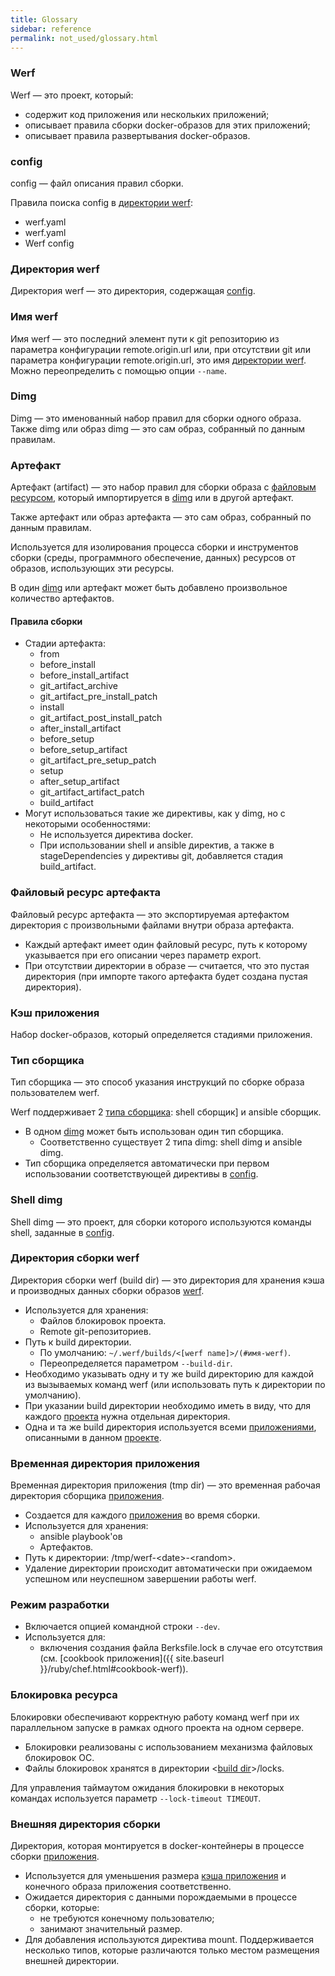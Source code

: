 ```yaml
---
title: Glossary
sidebar: reference
permalink: not_used/glossary.html
---
```


### Werf
Werf — это проект, который:

* содержит код приложения или нескольких приложений;
* описывает правила сборки docker-образов для этих приложений;
* описывает правила развертывания docker-образов.

### config
config — файл описания правил сборки.

Правила поиска config в [директории werf](#директория-werf):
- werf.yaml
- werf.yaml
- Werf config

### Директория werf
Директория werf — это директория, содержащая [config](#config).

### Имя werf
Имя werf — это последний элемент пути к git репозиторию из параметра конфигурации remote.origin.url или, при отсутствии git или параметра конфигурации remote.origin.url, это имя [директории werf](#директория-werf). Можно переопределить с помощью опции `--name`.

### Dimg
Dimg — это именованный набор правил для сборки одного образа. Также dimg или образ dimg — это сам образ, собранный по данным правилам.

### Артефакт
Артефакт (artifact) — это набор правил для сборки образа с [файловым ресурсом](#файловый-ресурс-артефакта), который импортируется в [dimg](#dimg) или в другой артефакт.

Также артефакт или образ артефакта — это сам образ, собранный по данным правилам.

Используется для изолирования процесса сборки и инструментов сборки (среды, программного обеспечение, данных) ресурсов от образов, использующих эти ресурсы.

В один [dimg](#dimg) или артефакт может быть добавлено произвольное количество артефактов.

#### Правила сборки

* Стадии артефакта:
  * from
  * before_install
  * before_install_artifact
  * git_artifact_archive
  * git_artifact_pre_install_patch
  * install
  * git_artifact_post_install_patch
  * after_install_artifact
  * before_setup
  * before_setup_artifact
  * git_artifact_pre_setup_patch
  * setup
  * after_setup_artifact
  * git_artifact_artifact_patch
  * build_artifact
* Могут использоваться такие же директивы, как у dimg, но с некоторыми особенностями:
  * Не используется директива docker.
  * При использовании shell и ansible директив, а также в stageDependencies у директивы git, добавляется стадия build_artifact.


### Файловый ресурс артефакта

Файловый ресурс артефакта — это экспортируемая артефактом директория с произвольными файлами внутри образа артефакта.

* Каждый артефакт имеет один файловый ресурс, путь к которому указывается при его описании через параметр export.
* При отсутствии директории в образе — считается, что это пустая директория (при импорте такого артефакта будет создана пустая директория).

### Кэш приложения

Набор docker-образов, который определяется стадиями приложения.

### Тип сборщика

Тип сборщика — это способ указания инструкций по сборке образа пользователем werf.

Werf поддерживает 2 [типа сборщика](#тип-сборщика): shell сборщик] и ansible сборщик.

* В одном [dimg](#dimg) может быть использован один тип сборщика.
  * Соответственно существует 2 типа dimg: shell dimg и ansible dimg.
* Тип сборщика определяется автоматически при первом использовании соответствующей директивы в [config](#config).

### Shell dimg

Shell dimg — это проект, для сборки которого используются команды shell, заданные в [config](#config).

### Директория сборки werf

Директория сборки werf (build dir) — это директория для хранения кэша и производных данных сборки образов [werf](#werf).

* Используется для хранения:
  * Файлов блокировок проекта.
  * Remote git-репозиториев.
* Путь к build директории.
  * По умолчанию: `~/.werf/builds/<[werf name]>/(#имя-werf)`.
  * Переопределяется параметром `--build-dir`.
* Необходимо указывать одну и ту же build директорию для каждой из вызываемых команд werf (или использовать путь к директории по умолчанию).
* При указании build директории необходимо иметь в виду, что для каждого [проекта](#проект) нужна отдельная директория.
* Одна и та же build директория используется всеми [приложениями](#приложение), описанными в данном [проекте](#проект).

### Временная директория приложения

Временная директория приложения (tmp dir) — это временная рабочая директория сборщика [приложения](#приложение).

* Создается для каждого [приложения](#приложение) во время сборки.
* Используется для хранения:
  * ansible playbook'ов
  * Артефактов.
* Путь к директории: /tmp/werf-\<date\>-\<random\>.
* Удаление директории происходит автоматически при ожидаемом успешном или неуспешном завершении работы werf.

### Режим разработки

* Включается опцией командной строки `--dev`.
* Используется для:
  * включения создания файла Berksfile.lock в случае его отсутствия (см. [cookbook приложения]({{ site.baseurl }}/ruby/chef.html#cookbook-werf)).

### Блокировка ресурса

Блокировки обеспечивают корректную работу команд werf при их параллельном запуске в рамках одного проекта на одном сервере.

* Блокировки реализованы с использованием механизма файловых блокировок ОС.
* Файлы блокировок хранятся в директории \<[build dir](#директория-сборки)\>/locks.

Для управления таймаутом ожидания блокировки в некоторых командах используется параметр `--lock-timeout TIMEOUT`.

### Внешняя директория сборки

Директория, которая монтируется в docker-контейнеры в процессе сборки [приложения](#приложение).

* Используется для уменьшения размера [кэша приложения](#кэш-приложения) и конечного образа приложения соответственно.
* Ожидается директория с данными порождаемыми в процессе сборки, которые:
  * не требуются конечному пользователю;
  * занимают значительный размер.
* Для добавления используются директива mount. Поддерживается несколько типов, которые различаются только местом размещения внешней директории.
